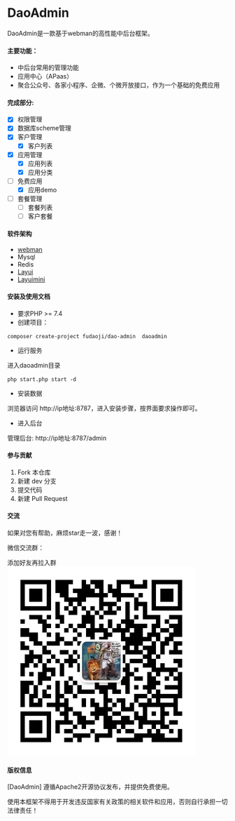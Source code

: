 # DaoAdmin

DaoAdmin是一款基于webman的高性能中后台框架。


#### 主要功能：
- 中后台常用的管理功能
- 应用中心（APaas）
- 聚合公众号、各家小程序、企微、个微开放接口，作为一个基础的免费应用

#### 完成部分:
- [x] 权限管理
- [x] 数据库scheme管理
- [x] 客户管理
    - [x] 客户列表
- [x] 应用管理
    - [x] 应用列表
    - [x] 应用分类
- [ ] 免费应用
    - [x] 应用demo    
- [ ] 套餐管理
    - [ ] 套餐列表
    - [ ] 客户套餐
#### 软件架构
- [webman](https://www.workerman.net/doc/webman)
- Mysql
- Redis
- [Layui](https://www.layui.com/) 
- [Layuimini](http://layuimini.99php.cn/)

#### 安装及使用文档
- 要求PHP >= 7.4
- 创建项目：
~~~shell script
composer create-project fudaoji/dao-admin  daoadmin
~~~
- 运行服务

进入daoadmin目录
~~~shell script
php start.php start -d
~~~

- 安装数据

浏览器访问 http://ip地址:8787，进入安装步骤，按界面要求操作即可。

- 进入后台

管理后台: http://ip地址:8787/admin  

#### 参与贡献

1.  Fork 本仓库
2.  新建 dev 分支
3.  提交代码
4.  新建 Pull Request

#### 交流
如果对您有帮助，麻烦star走一波，感谢！

微信交流群：

添加好友再拉入群
![输入图片说明](group.png)

#### 版权信息
[DaoAdmin] 遵循Apache2开源协议发布，并提供免费使用。

使用本框架不得用于开发违反国家有关政策的相关软件和应用，否则自行承担一切法律责任！